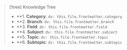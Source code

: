 > [!tree] Knowledge Tree
>
> - **1. **Category**: `dv: this.file.frontmatter.category`
> - **2. **Branch**: `dv: this.file.frontmatter.branch`
> - **3. **Field**: `dv: this.file.frontmatter.field`
> - **4. **Subject**: `dv: this.file.frontmatter.subject`
> - **5. **Topic**: `dv: this.file.frontmatter.topic`
> - **6. **Subtopic**: `dv: this.file.frontmatter.subtopic`
